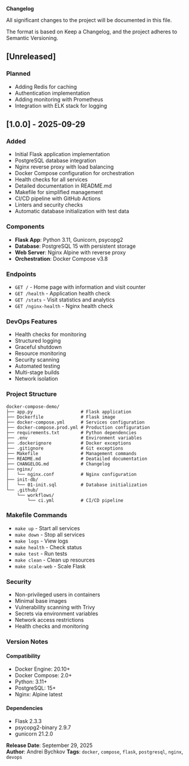 **Changelog**

All significant changes to the project will be documented in this file.

The format is based on Keep a Changelog, and the project adheres to Semantic Versioning.

## [Unreleased]

### Planned
* Adding Redis for caching
* Authentication implementation
* Adding monitoring with Prometheus
* Integration with ELK stack for logging

## [1.0.0] - 2025-09-29

### Added
* Initial Flask application implementation
* PostgreSQL database integration
* Nginx reverse proxy with load balancing
* Docker Compose configuration for orchestration
* Health checks for all services
* Detailed documentation in README.md
* Makefile for simplified management
* CI/CD pipeline with GitHub Actions
* Linters and security checks
* Automatic database initialization with test data

### Components
* **Flask App**: Python 3.11, Gunicorn, psycopg2
* **Database**: PostgreSQL 15 with persistent storage
* **Web Server**: Nginx Alpine with reverse proxy
* **Orchestration**: Docker Compose v3.8

### Endpoints
* `GET /` - Home page with information and visit counter
* `GET /health` - Application health check
* `GET /stats` - Visit statistics and analytics
* `GET /nginx-health` - Nginx health check

### DevOps Features
* Health checks for monitoring
* Structured logging
* Graceful shutdown
* Resource monitoring
* Security scanning
* Automated testing
* Multi-stage builds
* Network isolation

### Project Structure

```
docker-compose-demo/
├── app.py			        # Flask application
├── Dockerfile			    # Flask image
├── docker-compose.yml		# Services configuration
├── docker-compose.prod.yml	# Production configuration
├── requirements.txt		# Python dependencies
├── .env			        # Environment variables
├── .dockerignore		    # Docker exceptions
├── .gitignore			    # Git exceptions
├── Makefile			    # Management commands
├── README.md			    # Deatailed documentation 
├── CHANGELOG.md		    # Changelog
├── nginx/
│   └── nginx.conf		    # Nginx configuration
├── init-db/
│   └── 01-init.sql		    # Database initialization
└── .github/
    └── workflows/
        └── ci.yml		    # CI/CD pipeline
```

### Makefile Commands
* `make up` - Start all services
* `make down` - Stop all services
* `make logs` - View logs
* `make health` - Check status
* `make test` - Run tests
* `make clean` - Clean up resources
* `make scale-web` - Scale Flask

### Security
* Non-privileged users in containers
* Minimal base images
* Vulnerability scanning with Trivy
* Secrets via environment variables
* Network access restrictions
* Health checks and monitoring

### Version Notes

#### Compatibility
* Docker Engine: 20.10+
* Docker Compose: 2.0+
* Python: 3.11+
* PostgreSQL: 15+
* Nginx: Alpine latest

#### Dependencies
* Flask 2.3.3
* psycopg2-binary 2.9.7
* gunicorn 21.2.0

**Release Date**: September 29, 2025  
**Author**: Andrei Bychkov
**Tags**: `docker`, `compose`, `flask`, `postgresql`, `nginx`, `devops`
